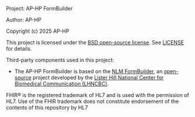 Project: AP-HP FormBuilder

Author: AP-HP

Copyright (c) 2025 AP-HP

This project is licensed under the [BSD open-source license](https://opensource.org/license/bsd-3-clause). See [LICENSE](LICENSE.md) for details.

Third-party components used in this project:
- The AP-HP FormBuilder is based on the <a href="https://lhcformbuilder.nlm.nih.gov/" target="_blank" rel="noopener noreferrer">NLM FormBuilder</a>, an <a href="https://github.com/LHNCBC/formbuilder-lhcforms" target="_blank" rel="noopener noreferrer">open-source</a> project developed by the
  <a href="https://lhncbc.nlm.nih.gov/" target="_blank" rel="noopener noreferrer">Lister Hill National Center for Biomedical Communication (LHNCBC)</a>.

FHIR® is the registered trademark of HL7 and is used with the permission of HL7.
Use of the FHIR trademark does not constitute endorsement of the contents of this repository by HL7
